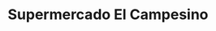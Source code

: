 ---
title: "Supermercado El Campesino"
url: /aguadas/supermercado-el-campesino/
shop: supermercado
---